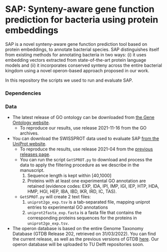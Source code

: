 # SAP: Synteny-aware gene function prediction for bacteria using protein embeddings
SAP is a novel synteny-aware gene function prediction tool based on protein embeddings, to annotate bacterial species. SAP distinguishes itself from existing methods for annotating bacteria in two ways: (i) it uses embedding vectors extracted from state-of-the-art protein language models and (ii) it incorporates conserved synteny across the entire bacterial kingdom using a novel operon-based approach proposed in our work.

In this repository the scripts we used to run and evaluate SAP.

### Dependencies

### Data
- The latest release of GO ontology can be downloaded from [the Gene Ontology website](http://geneontology.org/).
  - To reproduce our results, use release 2021-11-16 from the GO archives.
- You can download the SWISSPROT data used to evaluate SAP [from the UniProt website](https://www.uniprot.org/help/downloads). 
  - To reproduce the results, use release 2021-04 from the [previous releases page](https://ftp.uniprot.org/pub/databases/uniprot/previous_releases/).
  - You can run the script `GetSPROT.py` to download and process the data to apply the filtering procedure as we describe in the manuscript.
    1. Sequence length is kept within [40,1000]
    2. Proteins with at least one experimental GO annotation are retained (evidence codes: EXP, IDA, IPI, IMP, IGI, IEP, HTP, HDA, HMP, HGI, HEP, IBA, IBD, IKR, IRD, IC, TAS).
  - `GetSPROT.py` will create 2 text files:
    1. `uniprot2go_exp.tsv` is a tab-separated file, mapping uniprot entries to experimental GO annotations
    2. `uniprot2fasta_exp.fasta` is a fasta file that contains the corresponding proteins sequences for the proteins in `uniprot2go_exp.tsv`.
- The operon database is based on the entire Genome Taxonomy Database (GTDB Release 202, retrieved on 31/03/2022). You can find the current release, as well as the previous versions of GTDB [here](https://gtdb.ecogenomic.org/). Our operon database will be uploaded to TU Delft repositories soon.
